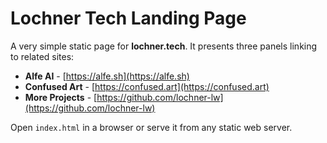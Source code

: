 # Lochner Tech Landing Page

A very simple static page for **lochner.tech**. It presents three panels linking
to related sites:

- **Alfe AI** - [https://alfe.sh](https://alfe.sh)
- **Confused Art** - [https://confused.art](https://confused.art)
- **More Projects** - [https://github.com/lochner-lw](https://github.com/lochner-lw)

Open `index.html` in a browser or serve it from any static web server.
